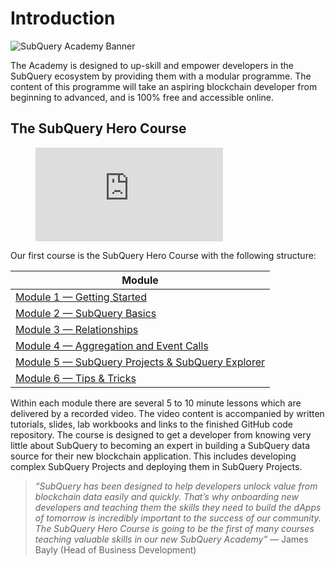 # Introduction

![SubQuery Academy Banner](/assets/img/academy.png)

The Academy is designed to up-skill and empower developers in the SubQuery ecosystem by providing them with a modular programme. The content of this programme will take an aspiring blockchain developer from beginning to advanced, and is 100% free and accessible online.

## The SubQuery Hero Course

<figure class="video_container">
  <iframe src="https://www.youtube.com/embed/LgkXd4f3WKg" frameborder="0" allowfullscreen="true"></iframe>
</figure>

Our first course is the SubQuery Hero Course with the following structure:

| Module                                                                         | 
| ------------------------------------------------------------------------------ | 
| [Module 1 — Getting Started](../herocourse/module1.md)                      | 
| [Module 2 — SubQuery Basics](../herocourse/module2.md)                      | 
| [Module 3 — Relationships](../herocourse/module3.md)                        | 
| [Module 4 — Aggregation and Event Calls](../herocourse/module4.md)          | 
| [Module 5 — SubQuery Projects & SubQuery Explorer](../herocourse/module5.md)| 
| [Module 6 — Tips & Tricks](../herocourse/module6.md)                        | 

Within each module there are several 5 to 10 minute lessons which are delivered by a recorded video. The video content is accompanied by written tutorials, slides, lab workbooks and links to the finished GitHub code repository. The course is designed to get a developer from knowing very little about SubQuery to becoming an expert in building a SubQuery data source for their new blockchain application. This includes developing complex SubQuery Projects and deploying them in SubQuery Projects.

> _“SubQuery has been designed to help developers unlock value from blockchain data easily and quickly. That’s why onboarding new developers and teaching them the skills they need to build the dApps of tomorrow is incredibly important to the success of our community. The SubQuery Hero Course is going to be the first of many courses teaching valuable skills in our new SubQuery Academy”_ — James Bayly (Head of Business Development)
